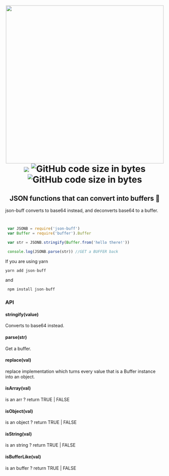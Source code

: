 
<h1 align="center">
	<img width="500" src="https://user-images.githubusercontent.com/33973828/74024465-ccc99700-4956-11ea-9066-3b2dc2817ac0.png" >
	<br>
	    <img src="https://img.shields.io/bundlephobia/min/json-buff">
	<img alt="GitHub code size in bytes" src="https://img.shields.io/github/languages/code-size/Usamaliaquat123/Json-Buff">	
	<img alt="GitHub code size in bytes" src="https://img.shields.io/npm/dw/json-buff">
	<br>
 <h2 align="center">JSON functions that can convert into buffers 🎉</h2>
</h1>

json-buff converts to base64 instead, and deconverts base64 to a buffer. 




``` js


 var JSONB = require('json-buff') 
 var Buffer = require('buffer').Buffer 

 var str = JSONB.stringify(Buffer.from('hello there!')) 

 console.log(JSONB.parse(str)) //GET a BUFFER back 
 ```
If you are using yarn
```js
yarn add json-buff 
```
and 
```js
 npm install json-buff 
```

### API

#### stringify(value)
Converts to base64 instead.
#### parse(str)
Get a buffer.
#### replace(val)
replace implementation which turns every value that is a Buffer instance into an object.
#### isArray(val)
is an arr ?  return TRUE | FALSE
#### isObject(val)
is an object ? return TRUE | FALSE
#### isString(val)
is an string ? return TRUE | FALSE
#### isBufferLike(val)
is an buffer ? return TRUE | FALSE

